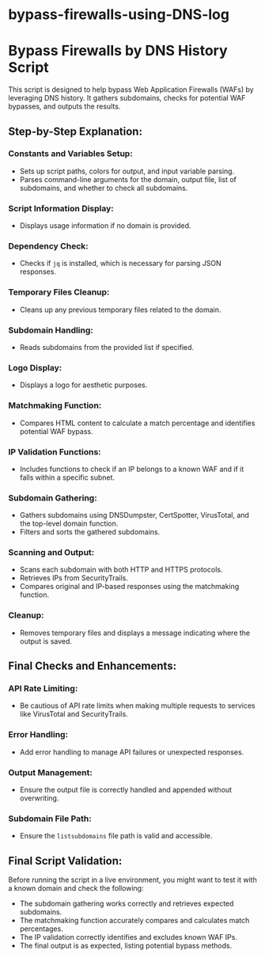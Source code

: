 # bypass-firewalls-using-DNS-log

# Bypass Firewalls by DNS History Script

This script is designed to help bypass Web Application Firewalls (WAFs) by leveraging DNS history. It gathers subdomains, checks for potential WAF bypasses, and outputs the results.

## Step-by-Step Explanation:

### Constants and Variables Setup:
- Sets up script paths, colors for output, and input variable parsing.
- Parses command-line arguments for the domain, output file, list of subdomains, and whether to check all subdomains.

### Script Information Display:
- Displays usage information if no domain is provided.

### Dependency Check:
- Checks if `jq` is installed, which is necessary for parsing JSON responses.

### Temporary Files Cleanup:
- Cleans up any previous temporary files related to the domain.

### Subdomain Handling:
- Reads subdomains from the provided list if specified.

### Logo Display:
- Displays a logo for aesthetic purposes.

### Matchmaking Function:
- Compares HTML content to calculate a match percentage and identifies potential WAF bypass.

### IP Validation Functions:
- Includes functions to check if an IP belongs to a known WAF and if it falls within a specific subnet.

### Subdomain Gathering:
- Gathers subdomains using DNSDumpster, CertSpotter, VirusTotal, and the top-level domain function.
- Filters and sorts the gathered subdomains.

### Scanning and Output:
- Scans each subdomain with both HTTP and HTTPS protocols.
- Retrieves IPs from SecurityTrails.
- Compares original and IP-based responses using the matchmaking function.

### Cleanup:
- Removes temporary files and displays a message indicating where the output is saved.

## Final Checks and Enhancements:

### API Rate Limiting:
- Be cautious of API rate limits when making multiple requests to services like VirusTotal and SecurityTrails.

### Error Handling:
- Add error handling to manage API failures or unexpected responses.

### Output Management:
- Ensure the output file is correctly handled and appended without overwriting.

### Subdomain File Path:
- Ensure the `listsubdomains` file path is valid and accessible.

## Final Script Validation:

Before running the script in a live environment, you might want to test it with a known domain and check the following:

- The subdomain gathering works correctly and retrieves expected subdomains.
- The matchmaking function accurately compares and calculates match percentages.
- The IP validation correctly identifies and excludes known WAF IPs.
- The final output is as expected, listing potential bypass methods.
